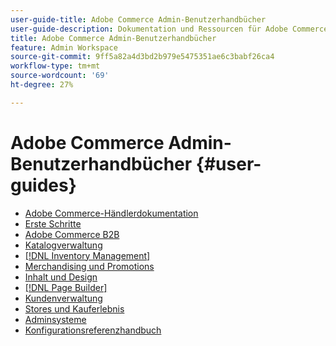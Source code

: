 ```yaml
---
user-guide-title: Adobe Commerce Admin-Benutzerhandbücher
user-guide-description: Dokumentation und Ressourcen für Adobe Commerce- und Magento Open Source-Händler, die in der Verwaltung arbeiten.
title: Adobe Commerce Admin-Benutzerhandbücher
feature: Admin Workspace
source-git-commit: 9ff5a82a4d3bd2b979e5475351ae6c3babf26ca4
workflow-type: tm+mt
source-wordcount: '69'
ht-degree: 27%

---
```


# Adobe Commerce Admin-Benutzerhandbücher {#user-guides}

- [Adobe Commerce-Händlerdokumentation](home.md)
- [Erste Schritte](https://experienceleague.adobe.com/docs/commerce-admin/start/guide-overview.html?lang=de)
- [Adobe Commerce B2B](https://experienceleague.adobe.com/docs/commerce-admin/b2b/guide-overview.html?lang=de)
- [Katalogverwaltung](https://experienceleague.adobe.com/docs/commerce-admin/catalog/guide-overview.html?lang=de)
- [[!DNL Inventory Management]](https://experienceleague.adobe.com/docs/commerce-admin/inventory/guide-overview.html?lang=de)
- [Merchandising und Promotions](https://experienceleague.adobe.com/docs/commerce-admin/marketing/guide-overview.html?lang=de)
- [Inhalt und Design](https://experienceleague.adobe.com/docs/commerce-admin/content-design/guide-overview.html?lang=de)
- [[!DNL Page Builder]](https://experienceleague.adobe.com/docs/commerce-admin/page-builder/guide-overview.html?lang=de)
- [Kundenverwaltung](https://experienceleague.adobe.com/docs/commerce-admin/customers/guide-overview.html?lang=de)
- [Stores und Kauferlebnis](https://experienceleague.adobe.com/docs/commerce-admin/stores-sales/guide-overview.html?lang=de)
- [Adminsysteme](https://experienceleague.adobe.com/docs/commerce-admin/systems/guide-overview.html?lang=de)
- [Konfigurationsreferenzhandbuch](https://experienceleague.adobe.com/docs/commerce-admin/config/guide-overview.html?lang=de)
